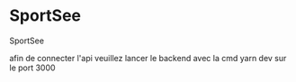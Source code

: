 # SportSee
 SportSee

 afin de connecter l'api veuillez lancer le backend avec la cmd yarn dev
 sur le port 3000
